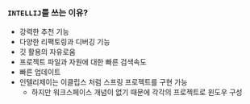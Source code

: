 ### `INTELLIJ`를 쓰는 이유?

- 강력한 추천 기능
- 다양한 리팩토링과 디버깅 기능
- 깃 활용의 자유로움
- 프로젝트 파일과 자원에 대한 빠른 검색속도
- 빠른 업데이트
- 인텔리제이는 이클립스 처럼 스프링 프로젝트를 구현 가능
    + 하지만 워크스페이스 개념이 없기 때문에 각각의 프로젝트로 윈도우 구성